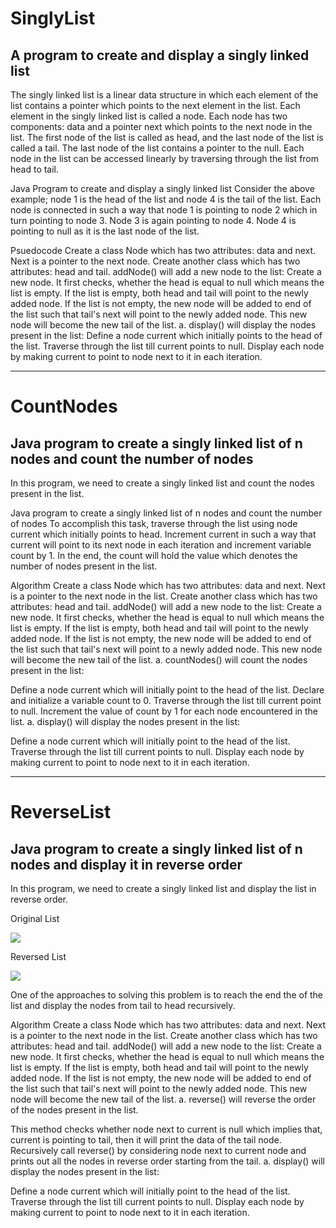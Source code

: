 # SinglyList
## A program to create and display a singly linked list


The singly linked list is a linear data structure in which each element of the list contains a pointer which points to the next element in the list. Each element in the singly linked list is called a node. Each node has two components: data and a pointer next which points to the next node in the list. The first node of the list is called as head, and the last node of the list is called a tail. The last node of the list contains a pointer to the null. Each node in the list can be accessed linearly by traversing through the list from head to tail.

Java Program to create and display a singly linked list
Consider the above example; node 1 is the head of the list and node 4 is the tail of the list. Each node is connected in such a way that node 1 is pointing to node 2 which in turn pointing to node 3. Node 3 is again pointing to node 4. Node 4 is pointing to null as it is the last node of the list.

Psuedocode
Create a class Node which has two attributes: data and next. Next is a pointer to the next node.
Create another class which has two attributes: head and tail.
addNode() will add a new node to the list:
Create a new node.
It first checks, whether the head is equal to null which means the list is empty.
If the list is empty, both head and tail will point to the newly added node.
If the list is not empty, the new node will be added to end of the list such that tail's next will point to the newly added node. This new node will become the new tail of the list.
a. display() will display the nodes present in the list:
Define a node current which initially points to the head of the list.
Traverse through the list till current points to null.
Display each node by making current to point to node next to it in each iteration.



--------------------------------------------------------------------------------------------------------------------------------------------------------------------

# CountNodes
## Java program to create a singly linked list of n nodes and count the number of nodes

In this program, we need to create a singly linked list and count the nodes present in the list.

Java program to create a singly linked list of n nodes and count the number of nodes
To accomplish this task, traverse through the list using node current which initially points to head. Increment current in such a way that current will point to its next node in each iteration and increment variable count by 1. In the end, the count will hold the value which denotes the number of nodes present in the list.


Algorithm
Create a class Node which has two attributes: data and next. Next is a pointer to the next node in the list.
Create another class which has two attributes: head and tail.
addNode() will add a new node to the list:
Create a new node.
It first checks, whether the head is equal to null which means the list is empty.
If the list is empty, both head and tail will point to the newly added node.
If the list is not empty, the new node will be added to end of the list such that tail's next will point to a newly added node. This new node will become the new tail of the list.
a. countNodes() will count the nodes present in the list:


Define a node current which will initially point to the head of the list.
Declare and initialize a variable count to 0.
Traverse through the list till current point to null.
Increment the value of count by 1 for each node encountered in the list.
a. display() will display the nodes present in the list:

Define a node current which will initially point to the head of the list.
Traverse through the list till current points to null.
Display each node by making current to point to node next to it in each iteration.

-----

# ReverseList

## Java program to create a singly linked list of n nodes and display it in reverse order
In this program, we need to create a singly linked list and display the list in reverse order.

Original List

![](https://static.javatpoint.com/corebasic/programs/images/java-program-to-create-a-singly-linked-list-of-n-nodes-and-display-it-in-reverse-order.png)

Reversed List

![](https://static.javatpoint.com/corebasic/programs/images/java-program-to-create-a-singly-linked-list-of-n-nodes-and-display-it-in-reverse-order2.png)

One of the approaches to solving this problem is to reach the end the of the list and display the nodes from tail to head recursively.

Algorithm
Create a class Node which has two attributes: data and next. Next is a pointer to the next node in the list.
Create another class which has two attributes: head and tail.
addNode() will add a new node to the list:
Create a new node.
It first checks, whether the head is equal to null which means the list is empty.
If the list is empty, both head and tail will point to the newly added node.
If the list is not empty, the new node will be added to end of the list such that tail's next will point to the newly added node. This new node will become the new tail of the list.
a. reverse() will reverse the order of the nodes present in the list.

This method checks whether node next to current is null which implies that, current is pointing to tail, then it will print the data of the tail node.
Recursively call reverse() by considering node next to current node and prints out all the nodes in reverse order starting from the tail.
a. display() will display the nodes present in the list:

Define a node current which will initially point to the head of the list.
Traverse through the list till current points to null.
Display each node by making current to point to node next to it in each iteration.

